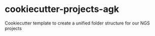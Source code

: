 # cookiecutter-projects-agk
Cookiecutter template to create a unified folder structure for our NGS projects
